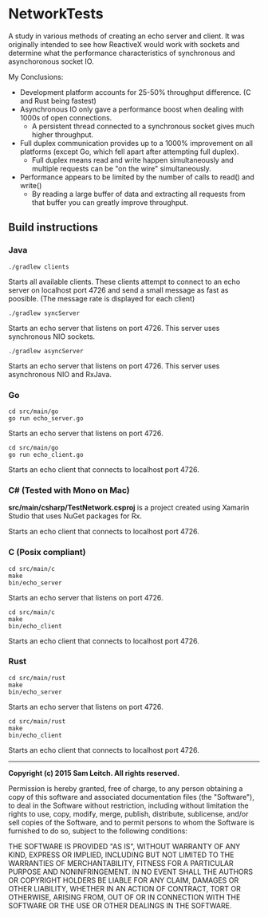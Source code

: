 # NetworkTests

A study in various methods of creating an echo server and client.
It was originally intended to see how ReactiveX would work with sockets
and determine what the performance characteristics of synchronous and asynchoronous
socket IO.

My Conclusions:

* Development platform accounts for 25-50% throughput difference. (C and Rust being fastest)
* Asynchronous IO only gave a performance boost when dealing with 1000s of open connections.
  * A persistent thread connected to a synchronous socket gives much higher throughput.
* Full duplex communication provides up to a 1000% improvement on all platforms (except Go, which fell apart after attempting full duplex).
  * Full duplex means read and write happen simultaneously and multiple requests can be "on the wire" simultaneously.
* Performance appears to be limited by the number of calls to read() and write()
  * By reading a large buffer of data and extracting all requests from that buffer you can greatly improve throughput.

## Build instructions
### Java
```
./gradlew clients
```
Starts all available clients. These clients attempt to connect to an echo server on localhost port 4726
and send a small message as fast as poosible. (The message rate is displayed for each client)

```
./gradlew syncServer
```
Starts an echo server that listens on port 4726. This server uses synchronous NIO sockets.

```
./gradlew asyncServer
```
Starts an echo server that listens on port 4726. This server uses asynchronous NIO and RxJava.

### Go
```
cd src/main/go
go run echo_server.go
```
Starts an echo server that listens on port 4726.

```
cd src/main/go
go run echo_client.go
```
Starts an echo client that connects to localhost port 4726.

### C# (Tested with Mono on Mac)
**src/main/csharp/TestNetwork.csproj** is a project created using Xamarin Studio that uses NuGet packages for Rx.

Starts an echo client that connects to localhost port 4726.

### C (Posix compliant)
```
cd src/main/c
make
bin/echo_server
```
Starts an echo server that listens on port 4726.

```
cd src/main/c
make
bin/echo_client
```
Starts an echo client that connects to localhost port 4726.

### Rust
```
cd src/main/rust
make
bin/echo_server
```
Starts an echo server that listens on port 4726.

```
cd src/main/rust
make
bin/echo_client
```
Starts an echo client that connects to localhost port 4726.

----------------------------------------------------------------------------
**Copyright (c) 2015 Sam Leitch. All rights reserved.**

Permission is hereby granted, free of charge, to any person obtaining a copy
of this software and associated documentation files (the "Software"), to
deal in the Software without restriction, including without limitation the
rights to use, copy, modify, merge, publish, distribute, sublicense, and/or
sell copies of the Software, and to permit persons to whom the Software is
furnished to do so, subject to the following conditions:

THE SOFTWARE IS PROVIDED "AS IS", WITHOUT WARRANTY OF ANY KIND, EXPRESS OR
IMPLIED, INCLUDING BUT NOT LIMITED TO THE WARRANTIES OF MERCHANTABILITY,
FITNESS FOR A PARTICULAR PURPOSE AND NONINFRINGEMENT. IN NO EVENT SHALL THE
AUTHORS OR COPYRIGHT HOLDERS BE LIABLE FOR ANY CLAIM, DAMAGES OR OTHER
LIABILITY, WHETHER IN AN ACTION OF CONTRACT, TORT OR OTHERWISE, ARISING
FROM, OUT OF OR IN CONNECTION WITH THE SOFTWARE OR THE USE OR OTHER DEALINGS
IN THE SOFTWARE.
